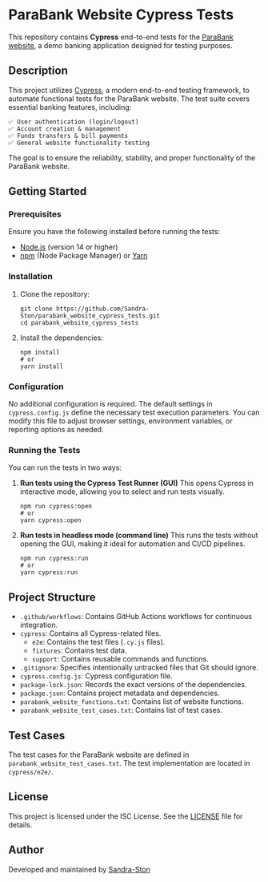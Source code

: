 # ParaBank Website Cypress Tests

This repository contains **Cypress** end-to-end tests for the [ParaBank website](https://parabank.parasoft.com/parabank/index.htm), a demo banking application designed for testing purposes.


## Description

This project utilizes [Cypress](https://www.cypress.io/), a modern end-to-end testing framework, to automate functional tests for the ParaBank website. The test suite covers essential banking features, including:

    ✅ User authentication (login/logout)
    ✅ Account creation & management
    ✅ Funds transfers & bill payments
    ✅ General website functionality testing

The goal is to ensure the reliability, stability, and proper functionality of the ParaBank website.

## Getting Started

### Prerequisites

Ensure you have the following installed before running the tests:

*   [Node.js](https://nodejs.org/) (version 14 or higher)
*   [npm](https://www.npmjs.com/) (Node Package Manager) or [Yarn](https://yarnpkg.com/)

### Installation

1.  Clone the repository:

    ```
    git clone https://github.com/Sandra-Ston/parabank_website_cypress_tests.git
    cd parabank_website_cypress_tests
    ```
2.  Install the dependencies:

    ```
    npm install
    # or
    yarn install
    ```

### Configuration

No additional configuration is required. The default settings in `cypress.config.js` define the necessary test execution parameters. You can modify this file to adjust browser settings, environment variables, or reporting options as needed.

### Running the Tests

You can run the tests in two ways:

1.  **Run tests using the Cypress Test Runner (GUI)**
   This opens Cypress in interactive mode, allowing you to select and run tests visually.

    ```
    npm run cypress:open
    # or
    yarn cypress:open
    ```

2.  **Run tests in headless mode (command line)**
   This runs the tests without opening the GUI, making it ideal for automation and CI/CD pipelines.

    ```
    npm run cypress:run
    # or
    yarn cypress:run
    ```

## Project Structure

*   `.github/workflows`: Contains GitHub Actions workflows for continuous integration.
*   `cypress`: Contains all Cypress-related files.
    *   `e2e`: Contains the test files (`.cy.js` files).
    *   `fixtures`: Contains test data.
    *   `support`: Contains reusable commands and functions.
*   `.gitignore`: Specifies intentionally untracked files that Git should ignore.
*   `cypress.config.js`: Cypress configuration file.
*   `package-lock.json`: Records the exact versions of the dependencies.
*   `package.json`: Contains project metadata and dependencies.
*   `parabank_website_functions.txt`: Contains list of website functions.
*   `parabank_website_test_cases.txt`: Contains list of test cases.

## Test Cases

The test cases for the ParaBank website are defined in `parabank_website_test_cases.txt`. The test implementation are located in `cypress/e2e/`.

## License

This project is licensed under the ISC License. See the [LICENSE](License) file for details.

## Author

Developed and maintained by [Sandra-Ston](https://github.com/Sandra-Ston)
